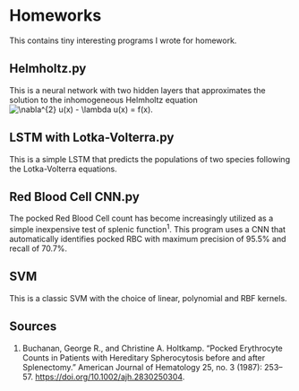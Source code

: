 # Homeworks
 This contains tiny interesting programs I wrote for homework.

## Helmholtz.py
 This is a neural network with two hidden layers that approximates the solution to the inhomogeneous Helmholtz equation ![\nabla^{2} u(x) - \lambda u(x) = f(x)](https://render.githubusercontent.com/render/math?math=%5Cnabla%5E%7B2%7D%20u(x)%20-%20%5Clambda%20u(x)%20%3D%20f(x)).

## LSTM with Lotka-Volterra.py
 This is a simple LSTM that predicts the populations of two species following the Lotka-Volterra equations.

## Red Blood Cell CNN.py
 The pocked Red Blood Cell count has become increasingly utilized as a simple inexpensive test of splenic function<sup>1</sup>. This program uses a CNN that automatically identifies pocked RBC with maximum precision of 95.5% and recall of 70.7%.

## SVM
 This is a classic SVM with the choice of linear, polynomial and RBF kernels.

## Sources
 1. Buchanan, George R., and Christine A. Holtkamp. “Pocked Erythrocyte Counts in Patients with Hereditary Spherocytosis before and after Splenectomy.” American Journal of Hematology 25, no. 3 (1987): 253–57. https://doi.org/10.1002/ajh.2830250304.
